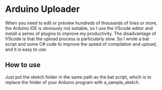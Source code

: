 # Arduino Uploader
When you need to edit or preview hundreds of thousands of lines or more, the Arduino IDE is obviously not suitable, so I use the VScode editor and install a series of plugins to improve my productivity. The disadvantage of VScode is that the upload process is particularly slow. So I wrote a bat script and some C# code to improve the speed of compilation and upload, and it is easy to use.

## How to use
Just put the sketch folder in the same path as the bat script, which is to replace the folder of your Arduino program with a_sample_sketch.